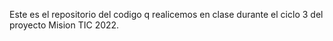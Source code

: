 Este es el repositorio del codigo q realicemos en clase durante el ciclo 3 del proyecto Mision TIC 2022.

